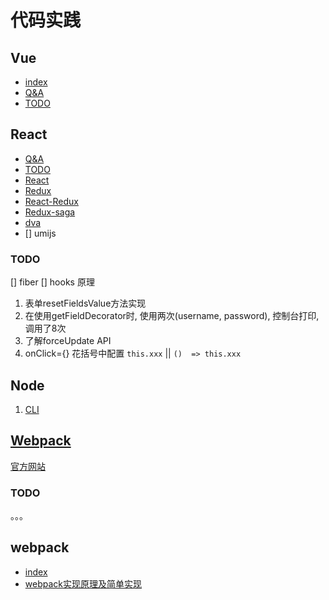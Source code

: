 # 代码实践

##  Vue

- [index](./1-vue/README.md)
- [Q&A](./1-vue/Q&A.md)
- [TODO](./1-vue/TODO.md)

## React

- [Q&A](./2-react/README.md)
- [TODO](./2-react/TODO.md)
- [React](./2-react/React.md)
- [Redux](./2-react/Redux.md)
- [React-Redux](./2-react/React-Redux.md)
- [Redux-saga](./2-react/Redux-saga.md)
- [dva](./2-react/dva.md)
- []  umijs

### TODO

[] fiber
[] hooks 原理

1. 表单resetFieldsValue方法实现
2. 在使用getFieldDecorator时, 使用两次(username, password), 控制台打印, 调用了8次
3. 了解forceUpdate API
4. onClick={} 花括号中配置 `this.xxx` || `()  => this.xxx`

## Node

1.  [CLI](./3-node/README.md)

## [Webpack](./4-webpack/README.md)

[官方网站](https://www.webpackjs.com/)

### TODO

。。。

## webpack

- [index](./4-webpack/README.md)
- [webpack实现原理及简单实现]('./4-webpack/webpakc实现原理.md')